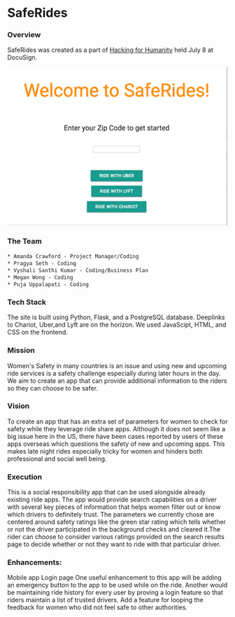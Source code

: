 # SafeRides

### Overview

SafeRides was created as a part of [Hacking for Humanity](http://hackingforhumanity.girlsintech.org/) held July 8 at DocuSign. 

<img src="https://github.com/agerista/SafeRides/blob/master/static/home.png">

### The Team

    * Amanda Crawford - Project Manager/Coding
    * Pragya Seth - Coding
    * Vyshali Santhi Kumar - Coding/Business Plan
    * Megan Wong - Coding
    * Puja Uppalapati - Coding

### Tech Stack

The site is built using Python, Flask, and a PostgreSQL database. Deeplinks to 
Chariot, Uber,and Lyft are on the horizon. We used JavaScipt, HTML, and CSS on the 
frontend.

### Mission

Women's Safety in many countries is an issue and using new and upcoming ride services is a safety challenge especially during later hours in the day. We aim to create an app that can provide additional information to the riders so they can choose to be safer.

### Vision 


To create an app that has an extra set of parameters for women to check for safety while they leverage ride share apps. Although it does not seem like a big issue here in the US, there have been cases reported by users of these apps overseas which questions the safety of new and upcoming apps. This makes late night rides especially tricky for women and hinders both professional and social well being.



### Execution
    
This is a social responsibility app that can be used alongside already existing ride apps.
The app would provide search capabilities on a driver with several key pieces of information that helps women filter out or know which drivers to   definitely trust. The parameters we currently chose are centered around safety ratings like the green star rating which tells whether or not the driver participated in the background checks and cleared it.The rider can choose to consider various ratings provided on the search results page to decide whether or not they want to ride with that particular driver.


### Enhancements:

Mobile app 
Login page
One useful enhancement to this app will be adding an emergency button to the app to be used while on the ride.
Another would be maintaining ride history for every user by proving a login feature so that riders maintain a list of trusted drivers.
Add a feature for looping the feedback for women who did not feel safe to other authorities.